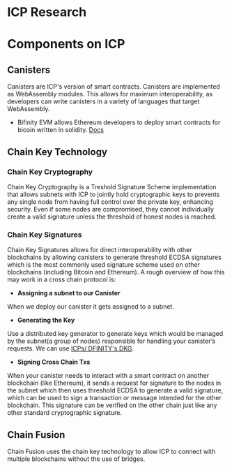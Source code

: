 # ICP Research

# Components on ICP

## Canisters

Canisters are ICP's version of smart contracts. Canisters are implemented as WebAssembly modules. This allows for maximum interoperability, as developers can write canisters in a variety of languages that target WebAssembly.

- Bifinity EVM allows Ethereum developers to deploy smart contracts for bicoin written in solidity. [Docs](https://docs.bitfinity.network/)

## Chain Key Technology

### Chain Key Cryptography

Chain Key Cryptography is a Treshold Signature Scheme implementation that allows subnets with ICP to jointly hold cryptographic keys to prevents any single node from having full control over the private key, enhancing security. Even if some nodes are compromised, they cannot individually create a valid signature unless the threshold of honest nodes is reached.

### Chain Key Signatures

Chain Key Signatures allows for direct interoperability with other blockchains by allowing canisters to generate threshold ECDSA signatures which is the most commonly used signature scheme used on other blockchains (including Bitcoin and Ethereum). A rough overview of how this may work in a cross chain protocol is:

- **Assigning a subnet to our Canister**

When we deploy our canister it gets assigned to a subnet.

- **Generating the Key**

Use a distributed key generator to generate keys which would be managed by the subnet(a group of nodes) responsible for handling your canister’s requests. We can use [ICPs/ DFINITY's DKG](https://eprint.iacr.org/2021/339).

- **Signing Cross Chain Txs**

When your canister needs to interact with a smart contract on another blockchain (like Ethereum), it sends a request for signature to the nodes in the subnet which then uses threshold ECDSA to generate a valid signature, which can be used to sign a transaction or message intended for the other blockchain. This signature can be verified on the other chain just like any other standard cryptographic signature.

## Chain Fusion

Chain Fusion uses the chain key technology to allow ICP to connect with multiple blockchains without the use of bridges.
